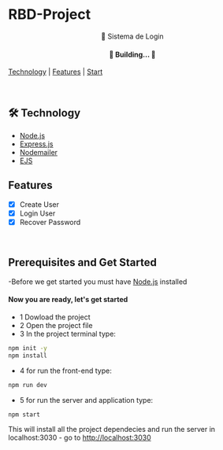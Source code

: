 # RBD-Project

<p align="center">🚀 Sistema de Login</p>
<h4 align="center">
	🚧 Building...  🚧
</h4>

<p>
 <a href="technologies">Technology</a> |
 <a href="Features">Features</a> |
 <a href="start">Start</a>
</p>
<br>

## 🛠 Technology
- [Node.js](https://nodejs.org/en/)
- [Express.js](https://expressjs.com/pt-br/)
- [Nodemailer](http://nodemailer.com/)
- [EJS](https://ejs.co)

## Features
- [x] Create User
- [x] Login User
- [x] Recover Password

<br>

## Prerequisites and Get Started
  -Before we get started you must have [Node.js](https://nodejs.org/en/) installed

  #### Now you are ready, let's get started

  - 1 Dowload the project
  - 2 Open the project file
  - 3 In the project terminal type:

  ```bash
  npm init -y
  npm install
  ```
  - 4 for run the front-end type:

  ```bash
  npm run dev
  ```
  - 5 for run the server and application type:

  ```bash
  npm start
  ```
  This will install all the project dependecies and run the server in localhost:3030 - go to <http://localhost:3030>
